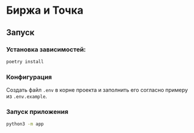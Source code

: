 # Биржа и Точка

## Запуск

### Установка зависимостей:
```sh
poetry install
```

### Конфигурация
Создать файл `.env` в корне проекта и заполнить его согласно примеру из `.env.example`.

### Запуск приложения
```sh
python3 -m app
```
